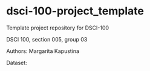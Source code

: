 # dsci-100-project_template
Template project repository for DSCI-100

DSCI 100, section 005, group 03

Authors: Margarita Kapustina

Dataset:
